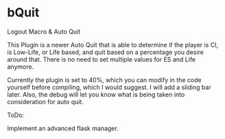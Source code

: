 # bQuit
Logout Macro &amp; Auto Quit

This Plugin is a newer Auto Quit that is able to determine if the player is CI, is Low-Life, or Life based, and quit based on a percentage you desire around that.
There is no need to set multiple values for ES and Life anymore.

Currently the plugin is set to 40%, which you can modify in the code yourself before compiling, which I would suggest. I will add a sliding bar later.
Also, the debug will let you know what is being taken into consideration for auto quit.

ToDo:

Implement an advanced flask manager.
